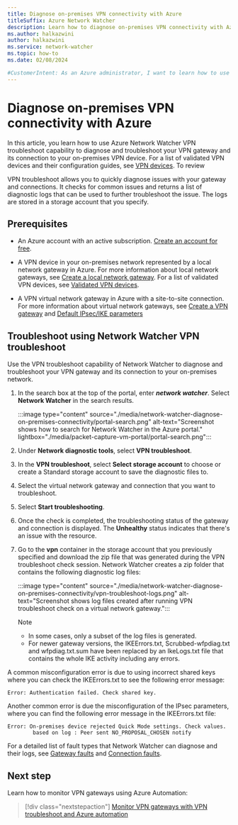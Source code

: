 ```yaml
---
title: Diagnose on-premises VPN connectivity with Azure
titleSuffix: Azure Network Watcher
description: Learn how to diagnose on-premises VPN connectivity with Azure using Azure Network Watcher VPN troubleshoot tool.
ms.author: halkazwini
author: halkazwini
ms.service: network-watcher
ms.topic: how-to
ms.date: 02/08/2024

#CustomerIntent: As an Azure administrator, I want to learn how to use VPN troubleshoot so I can troubleshoot my VPN virtual network gateways and their connections whenever resources in a virtual network can't communicate with on-premises resources over a VPN connection.
---
```


# Diagnose on-premises VPN connectivity with Azure

In this article, you learn how to use Azure Network Watcher VPN troubleshoot capability to diagnose and troubleshoot your VPN gateway and its connection to your on-premises VPN device. For a list of validated VPN devices and their configuration guides, see [VPN devices](../vpn-gateway/vpn-gateway-about-vpn-devices.md#devicetable). To review 

VPN troubleshoot allows you to quickly diagnose issues with your gateway and connections. It checks for common issues and returns a list of diagnostic logs that can be used to further troubleshoot the issue. The logs are stored in a storage account that you specify.

## Prerequisites

- An Azure account with an active subscription. [Create an account for free](https://azure.microsoft.com/free/?WT.mc_id=A261C142F).

- A VPN device in your on-premises network represented by a local network gateway in Azure. For more information about local network gateways, see [Create a local network gateway](../vpn-gateway/tutorial-site-to-site-portal.md#LocalNetworkGateway). For a list of validated VPN devices, see [Validated VPN devices](../vpn-gateway/vpn-gateway-about-vpn-devices.mdtoc=/azure/network-watcher/toc.json#devicetable). 

- A VPN virtual network gateway in Azure with a site-to-site connection. For more information about virtual network gateways, see [Create a VPN gateway](../vpn-gateway/tutorial-site-to-site-portal.mdtoc=/azure/network-watcher/toc.json#VNetGateway) and [Default IPsec/IKE parameters](../vpn-gateway/vpn-gateway-about-vpn-devices.mdtoc=/azure/network-watcher/toc.json#ipsec)


## Troubleshoot using Network Watcher VPN troubleshoot

Use the VPN troubleshoot capability of Network Watcher to diagnose and troubleshoot your VPN gateway and its connection to your on-premises network. 

1. In the search box at the top of the portal, enter ***network watcher***. Select **Network Watcher** in the search results.

    :::image type="content" source="./media/network-watcher-diagnose-on-premises-connectivity/portal-search.png" alt-text="Screenshot shows how to search for Network Watcher in the Azure portal." lightbox="./media/packet-capture-vm-portal/portal-search.png":::

1. Under **Network diagnostic tools**, select **VPN troubleshoot**.

1. In the **VPN troubleshoot**, select **Select storage account** to choose or create a Standard storage account to save the diagnostic files to.

1. Select the virtual network gateway and connection that you want to troubleshoot.

1. Select **Start troubleshooting**. 

1. Once the check is completed, the troubleshooting status of the gateway and connection is displayed. The **Unhealthy** status indicates that there's an issue with the resource.

1. Go to the **vpn** container in the storage account that you previously specified and download the zip file that was generated during the VPN troubleshoot check session. Network Watcher creates a zip folder that contains the following diagnostic log files:

    :::image type="content" source="./media/network-watcher-diagnose-on-premises-connectivity/vpn-troubleshoot-logs.png" alt-text="Screenshot shows log files created after running VPN troubleshoot check on a virtual network gateway.":::

    > [!NOTE]
    > - In some cases, only a subset of the log files is generated.
    > - For newer gateway versions, the IKEErrors.txt, Scrubbed-wfpdiag.txt and wfpdiag.txt.sum have been replaced by an IkeLogs.txt file that contains the whole IKE activity including any errors.

A common misconfiguration error is due to using incorrect shared keys where you can check the IKEErrors.txt to see the following error message:

```
Error: Authentication failed. Check shared key.
```

Another common error is due the misconfiguration of the IPsec parameters, where you can find the following error message in the IKEErrors.txt file:

```
Error: On-premises device rejected Quick Mode settings. Check values.
		based on log : Peer sent NO_PROPOSAL_CHOSEN notify
```

For a detailed list of fault types that Network Watcher can diagnose and their logs, see [Gateway faults](vpn-troubleshoot-overview.md#gateway) and [Connection faults](vpn-troubleshoot-overview.md#connection). 

## Next step

Learn how to monitor VPN gateways using Azure Automation:

> [!div class="nextstepaction"]
> [Monitor VPN gateways with VPN troubleshoot and Azure automation](network-watcher-monitor-with-azure-automation.md)